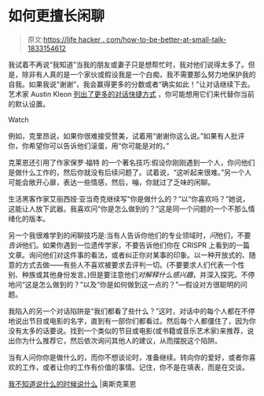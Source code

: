 # 如何更擅长闲聊

> 原文:[https://life hacker . com/how-to-be-better-at-small-talk-1833154612](https://lifehacker.com/how-to-be-better-at-small-talk-1833154612)

我试着不再说“我知道”当我的朋友或妻子只是想帮忙时，我对他们说得太多了。但是，除非有人真的是一个家伙或假设我是一个白痴，我不需要那么努力地保护我的自我。如果我说“谢谢”，我会赢得更多的分数或者“确实如此！”让对话继续下去。艺术家 Austin Kleon [列出了更多的对话快捷方式](https://austinkleon.com/2019/02/19/what-to-say-when-you-dont-know-what-to-say/) ，你可能想用它们来代替你当前的默认设置。

Watch

例如，克里昂说，如果你很难接受赞美，试着用“谢谢你这么说。”如果有人批评你，你希望你可以告诉他们滚蛋，用“你可能是对的。”

克莱恩还引用了作家保罗·福特 的一个著名技巧:假设你刚刚遇到一个人，你问他们是做什么工作的，然后你就没有后续问题了。试着说，“这听起来很难。”另一个人可能会敞开心扉，表达一些情感，然后，嘣，你就过了乏味的闲聊。

生活黑客作家艾丽西娅·亚当奇克继续写“你是做什么的？”以“你喜欢吗？”她说，这能让人放下武器。我喜欢问“你是怎么做到的？”这是同一个问题的一个不那么情绪化的版本。

另一个我很难学到的闲聊技巧是:当有人告诉你他们的专业领域时，*问*他们，不要*告诉*他们。如果你遇到一位遗传学家，不要告诉他们你在 CRISPR 上看到的一篇文章。询问他们对这件事的看法，或者纠正你对某事的印象。以一种开放式的、随意的方式去做——有些人不喜欢被要求去评判一切。(不要要求人们代表一个性别、种族或其他身份发言。)但是要注意他们*对解释什么感兴趣*，并深入探究。不停地问“这是怎么做到的？”以及“你是如何做到这一点的？”—假设对方很聪明的问题。

我陷入的另一个对话陷阱是“我们都看了些什么？”这时，对话中的每个人都在不停地说出节目或电影的名字，直到有一部你们都看过。然后每个人都僵住了，因为你没有太多的话要说。找到一个类似的节目或电影(或书籍或音乐艺术家)来推荐，说出你为什么推荐它，然后依次询问其他人的建议，从而摆脱这个陷阱。

当有人问你你是做什么的，而你不想谈论时，准备继续。转向你的爱好，或者你喜欢的工作，或者让你的工作有价值的事情。记住，你不是在填表，而是在交谈。

[我不知道说什么的时候说什么](https://austinkleon.com/2019/02/19/what-to-say-when-you-dont-know-what-to-say/) |奥斯克莱恩